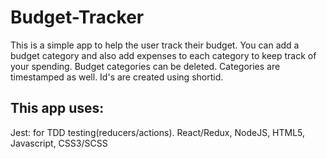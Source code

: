 # Budget-Tracker

This is a simple app to help the user track their budget. You can add a budget category and also add expenses to each category to keep track of your spending. Budget categories can be deleted. Categories are timestamped as well. Id's are created using shortid.

## This app uses:
Jest: for TDD testing(reducers/actions).
React/Redux,
NodeJS,
HTML5,
Javascript,
CSS3/SCSS
